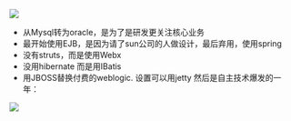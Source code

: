 ![](http://git.oschina.net/wzj777/princeWiki/raw/master/pic/struts/s-31.png)

- 从Mysql转为oracle，是为了是研发更关注核心业务
- 最开始使用EJB，是因为请了sun公司的人做设计，最后弃用，使用spring
- 没有struts，而是使用Webx
- 没用hibernate 而是用IBatis
- 用JBOSS替换付费的weblogic. 设置可以用jetty
然后是自主技术爆发的一年：

![](http://git.oschina.net/wzj777/princeWiki/raw/master/pic/struts/s-32.png)